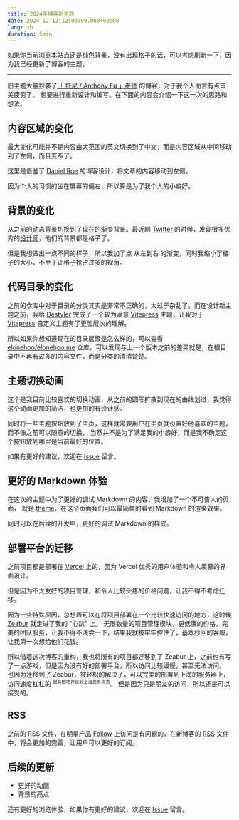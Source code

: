 ```yaml
---
title: 2024年博客新主题
date: 2024-12-13T12:00:00.000+00:00
lang: zh
duration: 5min
---
```


如果你当前浏览本站点还是纯色背景，没有出现格子的话，可以考虑刷新一下，因为我已经更新了博客的主题。

---

旧主题大量抄袭了[「 托尼 / Anthony Fu 」老师](https://antfu.me/) 的博客，对于我个人而言有点审美疲劳了。
想要进行重新设计和编写。在下面的内容会介绍一下这一次的思路和想法。

## 内容区域的变化

最大变化可能并不是内容由大范围的英文切换到了中文，而是内容区域从中间移动到了左侧，而且变窄了。

这里是借鉴了 [Daniel Roe](https://roe.dev/) 的博客设计，将文章的内容移动到左侧。

因为个人的习惯的坐在屏幕的偏左，所以算是为了我个人的小癖好。

## 背景的变化

从之前的动态背景切换到了现在的渐变背景。最近刷 [Twitter](https://x.com) 的时候，发现很多优秀的[设计师](https://x.com/jh3yy)，他们的背景都是格子了。

但是我想做出一点不同的样子，所以我加了点 从左到右 的渐变，同时我缩小了格子的大小，不至于让格子抢占过多的视角。

## 代码目录的变化

之前的仓库中对于目录的分类其实是非常不正确的，太过于杂乱了。而在设计新主题之前，我给 [Destyler](https://github.com/destyler) 完成了一个较为满意 [Vitepress](https://github.com/destyler/vitepress-theme) 主题，让我对于 [Vitepress](https://vitepress.dev/) 自定义主题有了更胜层次的理解。

所以如果你想知道现在的目录层级是怎么样的，可以查看 [elonehoo/elonehoo.me](https://github.com/elonehoo/elonehoo.me) 仓库，可以发现与上一个版本之前的差异就是，在根目录中不再有过多的内容文件，而是分类的清清楚楚。

## 主题切换动画

这个是我目前比较喜欢的切换动画，从之前的圆形扩散到现在的由线划过，我觉得这个动画更加的简洁，也更加的有设计感。

同时将一些主题按钮放到了主页，这样就需要用户在主页就设置好他喜欢的主题，而不像之前可以随意的切换，
当然并不是为了满足我的小癖好，而是我不确定这个按钮放到哪里是当前最好的位置。

如果有更好的建议，欢迎在 [Issue](https://github.com/elonehoo/elonehoo.me/issues/new) 留言。

## 更好的 Markdown 体验

在这次的主题中为了更好的调试 Markdown 的内容，我增加了一个不可告人的页面，
就是 [theme](/theme)，在这个页面我们可以最简单的看到 Markdown 的渲染效果。

同时可以在后续的开发中，更好的调试 Markdown 的样式。

## 部署平台的迁移

之前项目都是部署在 [Vercel](https://vercel.com) 上的，因为 Vercel 优秀的用户体验和令人羡慕的界面设计。

但是因为不太友好的项目管理，和令人比较头疼的价格问题，让我不得不考虑迁移。

因为一些特殊原因，总想着可以在将项目部署在一个比较快速访问的地方，这时候 [Zeabur](https://zeabur.com) 就走进了我的 "心趴" 上。
无限数量的项目管理模块，更低廉的价格，完美的团队服务，让我不得不浅尝一下，结果我就被牢牢控住了，基本秒回的客服，让我第一次想给他们花钱。

所以借着这次博客的重构，我也将所有的项目都迁移到了 Zeabur 上，之前也有写了一点游戏，但是因为没有好的部署平台，所以访问比较缓慢，甚至无法访问。
也因为迁移到了 Zeabur，被轻松的解决了，可以完美的部署到上海的服务器上，访问速度杠杠的 <sup><code>跟其他地界比较上海是有点贵</code></sup>。
但是因为只是朋友的访问，所以还是可以接受的。

## RSS

之前的 RSS 文件，在明星产品 [Follow](https://app.follow.is) 上访问是有问题的，在新博客的 [RSS](/feed.rss) 文件中，将会更加的完善，让用户可以更好的订阅。

## 后续的更新

- 更好的动画
- 背景的亮点

还有更好的浏览体验，如果你有更好的建议，欢迎在 [Issue](https://github.com/elonehoo/elonehoo.me/issues/new) 留言。

